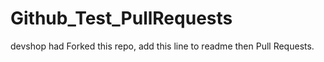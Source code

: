 # Github_Test_PullRequests
devshop had Forked this repo, add this line to readme then Pull Requests.
